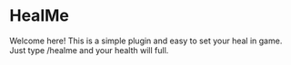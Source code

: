 # HealMe
Welcome here!
This is a simple plugin and easy to set your heal in game.
Just type /healme and your health will full.
